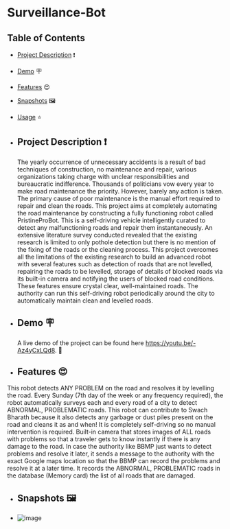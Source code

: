 # Surveillance-Bot
## Table of Contents

- [Project Description](#project-description) ❗
- [Demo](#demo) 🪧
- [Features](#features) 😍
- [Snapshots](#SnapShots) 🖼️
- [Usage](#usage) ⭐

- ## Project Description ❗
  The yearly occurrence of unnecessary accidents is a result of bad techniques of construction, no maintenance and repair, various organizations taking charge with unclear responsibilities and bureaucratic 
  indifference. Thousands of politicians vow every year to make road maintenance the priority. However, barely any action is taken. The primary cause of poor maintenance is the manual effort required to repair 
  and clean the roads.
  This project aims at completely automating the road maintenance by constructing a fully functioning robot called PristineProBot. This is a self-driving vehicle intelligently curated to detect any malfunctioning 
  roads and repair them instantaneously. An extensive literature survey conducted revealed that the existing research is limited to only pothole detection but there is no mention of the fixing of the roads or the 
  cleaning process. This project overcomes all the limitations of the existing research to build an advanced robot with several features such as detection of roads that are not levelled, repairing the roads to be 
  levelled, storage of details of blocked roads via its built-in camera and notifying the users of blocked road conditions. These features ensure crystal clear, well-maintained roads. The authority can run this 
  self-driving robot periodically around the city to automatically maintain clean and levelled roads.

- ## Demo 🪧
  A live demo of the project can be found here https://youtu.be/-Az4yCxLQd8. 🔗

- ## Features 😍
 This robot detects ANY PROBLEM on the road and resolves it by levelling the road. Every Sunday (7th day of the week or any frequency required), the robot automatically surveys each and every road of a city to 
 detect ABNORMAL, PROBLEMATIC roads. This robot can contribute to Swach Bharath because it also detects any garbage or dust piles present on the road and cleans it as and when! It is completely self-driving so no 
 manual intervention is required. Built-in camera that stores images of ALL roads with problems so that a traveler gets to know instantly if there is any damage to the road. In case the authority like BBMP just 
 wants to detect problems and resolve it later, it sends a message to the authority with the exact Google maps location so that the BBMP can record the problems and resolve it at a later time. It records the 
 ABNORMAL, PROBLEMATIC roads in the database (Memory card) the list of all roads that are damaged.

- ## Snapshots 🖼️
- ![image](https://github.com/SANJEEV61/Surveillance-Bot/assets/89179742/02c60f01-944e-4715-b43a-23cc8f9fb984)

 
